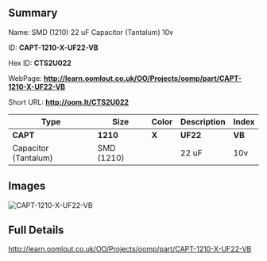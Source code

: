 

## Summary
 
Name: SMD (1210) 22 uF Capacitor (Tantalum) 10v

ID: __CAPT-1210-X-UF22-VB__

Hex ID: __CTS2U022__

WebPage: __http://learn.oomlout.co.uk/OO/Projects/oomp/part/CAPT-1210-X-UF22-VB__

Short URL: __http://oom.lt/CTS2U022__


| Type   | Size   | Color   | Description   | Index   |    
| ----- | ------   | ------   | -----   | ----   |    
| __CAPT__   					| __1210__   					| __X__    						| __UF22__    					| __VB__ |    
| Capacitor (Tantalum)		| SMD (1210)	| 		| 22 uF	| 10v	|

## Images
![CAPT-1210-X-UF22-VB](http://oomlout.com/oomp-gen/parts/CAPT-1210-X-UF22-VB/CAPT-1210-X-UF22-VB_420.jpg)

## Full Details

 http://learn.oomlout.co.uk/OO/Projects/oomp/part/CAPT-1210-X-UF22-VB

